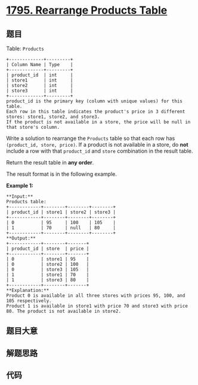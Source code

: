 # [1795. Rearrange Products Table](https://leetcode.com/problems/rearrange-products-table)

## 题目

Table: `Products`

    
    
    +-------------+---------+
    | Column Name | Type    |
    +-------------+---------+
    | product_id  | int     |
    | store1      | int     |
    | store2      | int     |
    | store3      | int     |
    +-------------+---------+
    product_id is the primary key (column with unique values) for this table.
    Each row in this table indicates the product's price in 3 different stores: store1, store2, and store3.
    If the product is not available in a store, the price will be null in that store's column.
    



Write a solution to rearrange the `Products` table so that each row has
`(product_id, store, price)`. If a product is not available in a store, do
**not** include a row with that `product_id` and `store` combination in the
result table.

Return the result table in **any order**.

The result format is in the following example.



**Example 1:**

    
    
    **Input:** 
    Products table:
    +------------+--------+--------+--------+
    | product_id | store1 | store2 | store3 |
    +------------+--------+--------+--------+
    | 0          | 95     | 100    | 105    |
    | 1          | 70     | null   | 80     |
    +------------+--------+--------+--------+
    **Output:** 
    +------------+--------+-------+
    | product_id | store  | price |
    +------------+--------+-------+
    | 0          | store1 | 95    |
    | 0          | store2 | 100   |
    | 0          | store3 | 105   |
    | 1          | store1 | 70    |
    | 1          | store3 | 80    |
    +------------+--------+-------+
    **Explanation:** 
    Product 0 is available in all three stores with prices 95, 100, and 105 respectively.
    Product 1 is available in store1 with price 70 and store3 with price 80. The product is not available in store2.
    


## 题目大意

## 解题思路

## 代码

```javascript

```
